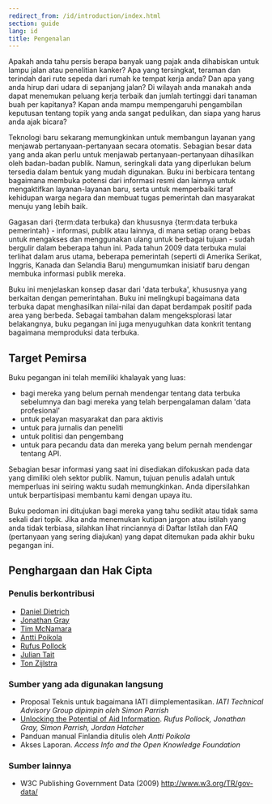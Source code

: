 ```yaml
---
redirect_from: /id/introduction/index.html
section: guide
lang: id
title: Pengenalan
---
```


Apakah anda tahu persis berapa banyak uang pajak anda dihabiskan untuk lampu jalan atau penelitian kanker? Apa yang tersingkat, teraman dan terindah dari rute sepeda dari rumah ke tempat kerja anda? Dan apa yang anda hirup dari udara di sepanjang jalan? Di wilayah anda manakah anda dapat menemukan peluang kerja terbaik dan jumlah tertinggi dari tanaman buah per kapitanya? Kapan anda mampu mempengaruhi pengambilan keputusan tentang topik yang anda sangat pedulikan, dan siapa yang harus anda ajak bicara?

Teknologi baru sekarang memungkinkan untuk membangun layanan yang menjawab pertanyaan-pertanyaan secara otomatis. Sebagian besar data yang anda akan perlu untuk menjawab pertanyaan-pertanyaan dihasilkan oleh badan-badan publik. Namun, seringkali data yang diperlukan belum tersedia dalam bentuk yang mudah digunakan. Buku ini berbicara tentang bagaimana membuka potensi dari informasi resmi dan lainnya untuk mengaktifkan layanan-layanan baru, serta untuk memperbaiki taraf kehidupan warga negara dan membuat tugas pemerintah dan masyarakat menuju yang lebih baik.

Gagasan dari {term:data terbuka} dan khususnya {term:data terbuka pemerintah} - informasi, publik atau lainnya, di mana setiap orang bebas untuk mengakses dan menggunakan ulang untuk berbagai tujuan - sudah bergulir dalam beberapa tahun ini. Pada tahun 2009 data terbuka mulai terlihat dalam arus utama, beberapa pemerintah (seperti di Amerika Serikat, Inggris, Kanada dan Selandia Baru) mengumumkan inisiatif baru dengan membuka informasi publik mereka.

Buku ini menjelaskan konsep dasar dari 'data terbuka', khususnya yang berkaitan dengan pemerintahan. Buku ini melingkupi bagaimana data terbuka dapat menghasilkan nilai-nilai dan dapat berdampak positif pada area yang berbeda. Sebagai tambahan dalam mengeksplorasi latar belakangnya, buku pegangan ini juga menyuguhkan data konkrit tentang bagaimana memproduksi data terbuka.

## Target Pemirsa

Buku pegangan ini telah memiliki khalayak yang luas:

-   bagi mereka yang belum pernah mendengar tentang data terbuka sebelumnya dan bagi mereka yang telah berpengalaman dalam 'data profesional'
-   untuk pelayan masyarakat dan para aktivis
-   untuk para jurnalis dan peneliti
-   untuk politisi dan pengembang
-   untuk para pecandu data dan mereka yang belum pernah mendengar tentang API.

Sebagian besar informasi yang saat ini disediakan difokuskan pada data yang dimiliki oleh sektor publik. Namun, tujuan penulis adalah untuk memperluas ini seiring waktu sudah memungkinkan. Anda dipersilahkan untuk berpartisipasi membantu kami dengan upaya itu.

Buku pedoman ini ditujukan bagi mereka yang tahu sedikit atau tidak sama sekali dari topik. Jika anda menemukan kutipan jargon atau istilah yang anda tidak terbiasa, silahkan lihat rinciannya di Daftar Istilah dan FAQ (pertanyaan yang sering diajukan) yang dapat ditemukan pada akhir buku pegangan ini.

## Penghargaan dan Hak Cipta

### Penulis berkontribusi

-   [Daniel Dietrich](http://ddie.me/)
-   [Jonathan Gray](http://jonathangray.org/)
-   [Tim McNamara](http://timmcnamara.co.nz)
-   [Antti Poikola](http://apoikola.wordpress.com/)
-   [Rufus Pollock](http://rufuspollock.org/)
-   [Julian Tait](http://www.littlestar.tv/)
-   [Ton Zijlstra](http://www.zylstra.org/)

### Sumber yang ada digunakan langsung

-   Proposal Teknis untuk bagaimana IATI diimplementasikan. *IATI Technical Advisory Group dipimpin oleh Simon Parrish*
-   [Unlocking the Potential of Aid Information](http://www.unlockingaid.info/). *Rufus Pollock, Jonathan Gray, Simon Parrish, Jordan Hatcher*
-   Panduan manual Finlandia ditulis oleh *Antti Poikola*
-   Akses Laporan. *Access Info and the Open Knowledge Foundation*

### Sumber lainnya

-   W3C Publishing Government Data (2009) <http://www.w3.org/TR/gov-data/>

